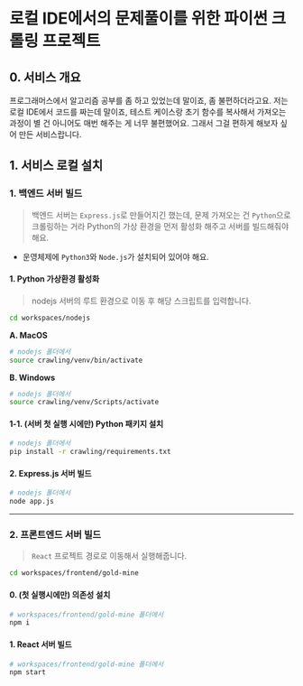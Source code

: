# 로컬 IDE에서의 문제풀이를 위한 파이썬 크롤링 프로젝트

## 0. 서비스 개요

프로그래머스에서 알고리즘 공부를 좀 하고 있었는데 말이죠, 좀 불편하더라고요. 저는 로컬 IDE에서 코드를 짜는데 말이죠, 테스트 케이스랑 초기 함수를 복사해서 가져오는 과정이 별 건 아니어도 매번 해주는 게 너무 불편했어요. 그래서 그걸 편하게 해보자 싶어 만든 서비스랍니다.

## 1. 서비스 로컬 설치

### 1. 백엔드 서버 빌드

> 백엔드 서버는 `Express.js`로 만들어지긴 했는데, 문제 가져오는 건 `Python`으로 크롤링하는 거라 Python의 가상 환경을 먼저 활성화 해주고 서버를 빌드해줘야 해요.

- 운영체제에 `Python3`와 `Node.js`가 설치되어 있어야 해요.

#### 1. Python 가상환경 활성화

> nodejs 서버의 루트 환경으로 이동 후 해당 스크립트를 입력합니다.

```bash
cd workspaces/nodejs
```

**A. MacOS**

```bash
# nodejs 폴더에서
source crawling/venv/bin/activate
```

**B. Windows**

```bash
# nodejs 폴더에서
source crawling/venv/Scripts/activate
```

#### 1-1. (서버 첫 실행 시에만) Python 패키지 설치

```bash
# nodejs 폴더에서
pip install -r crawling/requirements.txt
```

#### 2. Express.js 서버 빌드

```bash
# nodejs 폴더에서
node app.js
```

---

### 2. 프론트엔드 서버 빌드

> `React` 프로젝트 경로로 이동해서 실행해줍니다.

```bash
cd workspaces/frontend/gold-mine
```

#### 0. (첫 실행시에만) 의존성 설치

```bash
# workspaces/frontend/gold-mine 폴더에서
npm i
```

#### 1. React 서버 빌드

```bash
# workspaces/frontend/gold-mine 폴더에서
npm start
```
